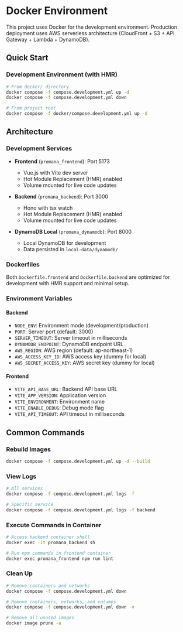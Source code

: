 # Docker Environment

This project uses Docker for the development environment. Production deployment uses AWS serverless architecture (CloudFront + S3 + API Gateway + Lambda + DynamoDB).

## Quick Start

### Development Environment (with HMR)

```bash
# From docker/ directory
docker compose -f compose.development.yml up -d
docker compose -f compose.development.yml down

# From project root
docker compose -f docker/compose.development.yml up -d
```

## Architecture

### Development Services

- **Frontend** (`promana_frontend`): Port 5173
  - Vue.js with Vite dev server
  - Hot Module Replacement (HMR) enabled
  - Volume mounted for live code updates
  
- **Backend** (`promana_backend`): Port 3000
  - Hono with tsx watch
  - Hot Module Replacement (HMR) enabled
  - Volume mounted for live code updates
  
- **DynamoDB Local** (`promana_dynamodb`): Port 8000
  - Local DynamoDB for development
  - Data persisted in `local-data/dynamodb/`

### Dockerfiles

Both `Dockerfile.frontend` and `Dockerfile.backend` are optimized for development with HMR support and minimal setup.

### Environment Variables

#### Backend

- `NODE_ENV`: Environment mode (development/production)
- `PORT`: Server port (default: 3000)
- `SERVER_TIMEOUT`: Server timeout in milliseconds
- `DYNAMODB_ENDPOINT`: DynamoDB endpoint URL
- `AWS_REGION`: AWS region (default: ap-northeast-1)
- `AWS_ACCESS_KEY_ID`: AWS access key (dummy for local)
- `AWS_SECRET_ACCESS_KEY`: AWS secret key (dummy for local)

#### Frontend

- `VITE_API_BASE_URL`: Backend API base URL
- `VITE_APP_VERSION`: Application version
- `VITE_ENVIRONMENT`: Environment name
- `VITE_ENABLE_DEBUG`: Debug mode flag
- `VITE_API_TIMEOUT`: API timeout in milliseconds

## Common Commands

### Rebuild Images

```bash
docker compose -f compose.development.yml up -d --build
```

### View Logs

```bash
# All services
docker compose -f compose.development.yml logs -f

# Specific service
docker compose -f compose.development.yml logs -f backend
```

### Execute Commands in Container

```bash
# Access backend container shell
docker exec -it promana_backend sh

# Run npm commands in frontend container
docker exec promana_frontend npm run lint
```

### Clean Up

```bash
# Remove containers and networks
docker compose -f compose.development.yml down

# Remove containers, networks, and volumes
docker compose -f compose.development.yml down -v

# Remove all unused images
docker image prune -a
```
